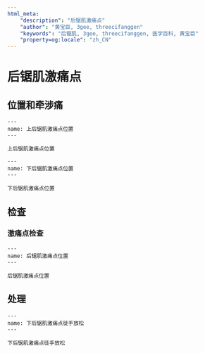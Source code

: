 ```yaml
---
html_meta:
    "description": "后锯肌激痛点"
    "author": "黄宝臣, 3gee, threecifanggen"
    "keywords": "后锯肌, 3gee, threecifanggen, 医学百科, 黄宝臣"
    "property=og:locale": "zh_CN"
---
```

# 后锯肌激痛点

## 位置和牵涉痛

```{figure} assets/img/2022-01-23-13-14-34.png
---
name: 上后锯肌激痛点位置
---

上后锯肌激痛点位置
```

```{figure} assets/img/2022-01-23-13-16-07.png
---
name: 下后锯肌激痛点位置
---

下后锯肌激痛点位置
```

## 检查

### 激痛点检查

```{figure} assets/img/2022-01-23-13-15-26.png
---
name: 后锯肌激痛点位置
---

后锯肌激痛点位置
```

## 处理

```{figure} assets/img/2022-01-23-13-17-17.png
---
name: 下后锯肌激痛点徒手放松
---

下后锯肌激痛点徒手放松
```